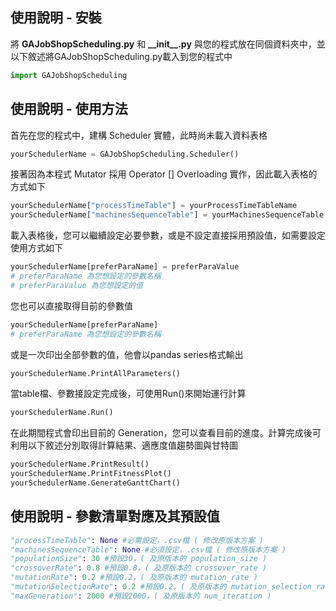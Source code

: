 ## 使用說明 - 安裝
將 **GAJobShopScheduling.py** 和 **\_\_init\_\_.py** 與您的程式放在同個資料夾中，並以下敘述將GAJobShopScheduling.py載入到您的程式中
```python
import GAJobShopScheduling
```
## 使用說明 - 使用方法
首先在您的程式中，建構 Scheduler 實體，此時尚未載入資料表格
```python
yourSchedulerName = GAJobShopScheduling.Scheduler()
```
接著因為本程式 Mutator 採用 Operator [] Overloading 實作，因此載入表格的方式如下
```python
yourSchedulerName["processTimeTable"] = yourProcessTimeTableName
yourSchedulerName["machinesSequenceTable"] = yourMachinesSequenceTable
```
載入表格後，您可以繼續設定必要參數，或是不設定直接採用預設值，如需要設定使用方式如下
```python
yourSchedulerName[preferParaName] = preferParaValue
# preferParaName 為您想設定的參數名稱
# preferParaValue 為您想設定的值
```
您也可以直接取得目前的參數值
```python
yourSchedulerName[preferParaName]
# preferParaName 為您想設定的參數名稱
```
或是一次印出全部參數的值，他會以pandas series格式輸出
```python
yourSchedulerName.PrintAllParameters()
```
當table檔、參數接設定完成後，可使用Run()來開始運行計算
```python
yourSchedulerName.Run()
```
在此期間程式會印出目前的 Generation，您可以查看目前的進度。計算完成後可利用以下敘述分別取得計算結果、適應度值趨勢圖與甘特圖
```python
yourSchedulerName.PrintResult()
yourSchedulerName.PrintFitnessPlot()
yourSchedulerName.GenerateGanttChart()
```

## 使用說明 - 參數清單對應及其預設值
```python
"processTimeTable": None #必需設定，.csv檔 ( 修改原版本方案 )
"machinesSequenceTable": None #必須設定，.csv檔 ( 修改原版本方案 )
"populationSize": 30 #預設30，( 及原版本的 population_size ) 
"crossoverRate": 0.8 #預設0.8，( 及原版本的 crossover_rate ) 
"mutationRate": 0.2 #預設0.2，( 及原版本的 mutation_rate ) 
"mutationSelectionRate": 0.2 #預設0.2，( 及原版本的 mutation_selection_rate ) 
"maxGeneration": 2000 #預設2000，( 及原版本的 num_iteration ) 
```
